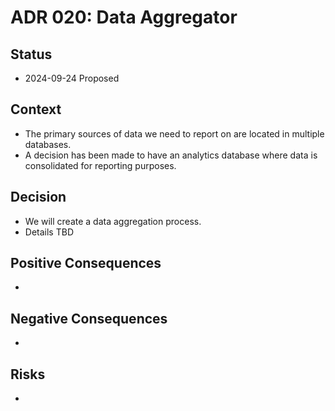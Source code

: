 # ADR 020: Data Aggregator

## Status

- 2024-09-24 Proposed

## Context

- The primary sources of data we need to report on are located in multiple databases.
- A decision has been made to have an analytics database where data is consolidated for reporting purposes.

## Decision

- We will create a data aggregation process.
- Details TBD

## Positive Consequences

-

## Negative Consequences

-

## Risks

-
